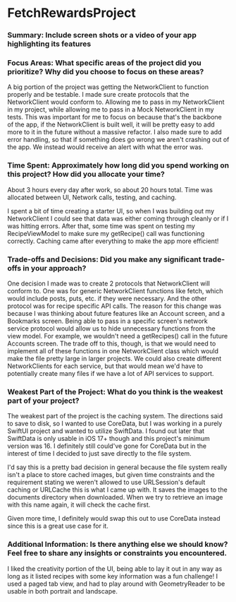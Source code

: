 # FetchRewardsProject

### Summary: Include screen shots or a video of your app highlighting its features

### Focus Areas: What specific areas of the project did you prioritize? Why did you choose to focus on these areas?
A big portion of the project was getting the NetworkClient to function properly and be testable. I made sure create protocols that the NetworkClient would conform to. Allowing me to pass in my NetworkClient in my project, while allowing me to pass in a Mock NetworkClient in my tests. This was important for me to focus on because that's the backbone of the app, if the NetworkClient is built well, it will be pretty easy to add more to it in the future without a massive refactor. I also made sure to add error handling, so that if something does go wrong we aren't crashing out of the app. We instead would receive an alert with what the error was.

### Time Spent: Approximately how long did you spend working on this project? How did you allocate your time?
About 3 hours every day after work, so about 20 hours total. Time was allocated between UI, Network calls, testing, and caching.

I spent a bit of time creating a starter UI, so when I was building out my NetworkClient I could see that data was either coming through cleanly or if I was hitting errors. After that, some time was spent on testing my RecipeViewModel to make sure my getRecipe() call was functioning correctly. Caching came after everything to make the app more efficient!

### Trade-offs and Decisions: Did you make any significant trade-offs in your approach?
One decision I made was to create 2 protocols that NetworkClient will conform to. One was for generic NetworkClient functions like fetch, which would include posts, puts, etc. if they were necessary. And the other protocol was for recipe specific API calls. The reason for this change was because I was thinking about future features like an Account screen, and a Bookmarks screen. Being able to pass in a specific screen's network service protocol would allow us to hide unnecessary functions from the view model. For example, we wouldn't need a getRecipes() call in the future Accounts screen. The trade off to this, though, is that we would need to implement all of these functions in one NetworkClient class which would make the file pretty large in larger projects. We could also create different NetworkClients for each service, but that would mean we'd have to potentially create many files if we have a lot of API services to support.

### Weakest Part of the Project: What do you think is the weakest part of your project?
The weakest part of the project is the caching system. The directions said to save to disk, so I wanted to use CoreData, but I was working in a purely SwiftUI project and wanted to utilize SwiftData. I found out later that SwiftData is only usable in iOS 17+ though and this project's minimum version was 16. I definitely still could've gone for CoreData but in the interest of time I decided to just save directly to the file system.

I'd say this is a pretty bad decision in general because the file system really isn't a place to store cached images, but given time constraints and the requirement stating we weren't allowed to use URLSession's default caching or URLCache this is what I came up with. It saves the images to the documents directory when downloaded. When we try to retrieve an image with this name again, it will check the cache first.

Given more time, I definitely would swap this out to use CoreData instead since this is a great use case for it.

### Additional Information: Is there anything else we should know? Feel free to share any insights or constraints you encountered.
I liked the creativity portion of the UI, being able to lay it out in any way as long as it listed recipes with some key information was a fun challenge! I used a paged tab view, and had to play around with GeometryReader to be usable in both portrait and landscape.

